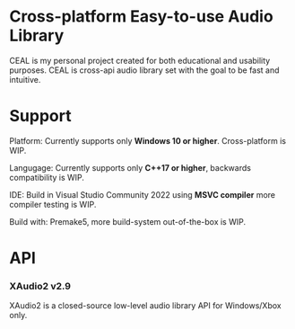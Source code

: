 # Cross-platform Easy-to-use Audio Library
CEAL is my personal project created for both educational and usability purposes.
CEAL is cross-api audio library set with the goal to be fast and intuitive.

# Support
Platform: Currently supports only **Windows 10 or higher**. Cross-platform is WIP.

Langugage: Currently supports only **C++17 or higher**, backwards compatibility is WIP.

IDE: Build in Visual Studio Community 2022 using **MSVC compiler** more compiler testing is WIP.

Build with: Premake5, more build-system out-of-the-box is WIP.

# API
### XAudio2 v2.9
XAudio2 is a closed-source low-level audio library API for Windows/Xbox only.


